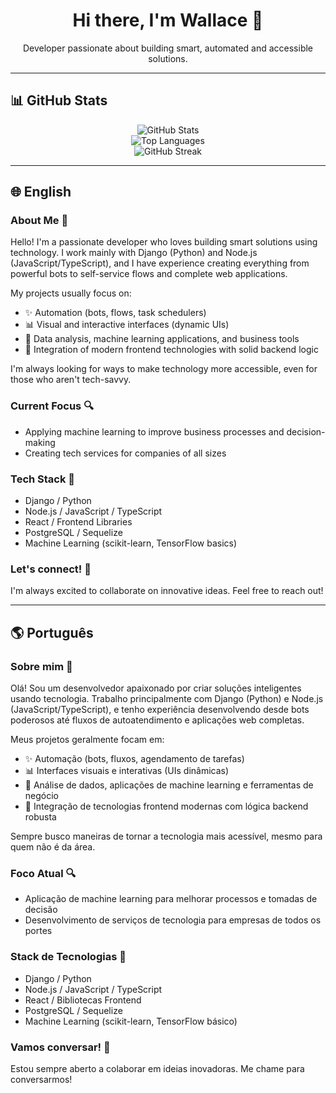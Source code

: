 <h1 align="center">Hi there, I'm Wallace 👋</h1>
<p align="center">Developer passionate about building smart, automated and accessible solutions.</p>

---

## 📊 GitHub Stats

<p align="center">
  <img src="https://github-readme-stats.vercel.app/api?username=WallaceMuylaert&show_icons=true&theme=dracula&count_private=true&include_all_commits=true&custom_title=Wallace%20Muylaert%27s%20GitHub%20Stats" alt="GitHub Stats" />
  <br/>
  <img src="https://github-readme-stats.vercel.app/api/top-langs/?username=WallaceMuylaert&layout=compact&theme=dracula" alt="Top Languages" />
  <br/>
  <img src="https://github-readme-streak-stats.herokuapp.com/?user=WallaceMuylaert&theme=dracula" alt="GitHub Streak" />
</p>

---

## 🌐 English

### About Me 👋

Hello! I'm a passionate developer who loves building smart solutions using technology. I work mainly with Django (Python) and Node.js (JavaScript/TypeScript), and I have experience creating everything from powerful bots to self-service flows and complete web applications.

My projects usually focus on:
- ✨ Automation (bots, flows, task schedulers)
- 📊 Visual and interactive interfaces (dynamic UIs)
- 🧬 Data analysis, machine learning applications, and business tools
- 🚀 Integration of modern frontend technologies with solid backend logic

I'm always looking for ways to make technology more accessible, even for those who aren't tech-savvy.

### Current Focus 🔍
- Applying machine learning to improve business processes and decision-making
- Creating tech services for companies of all sizes

### Tech Stack 🔧
- Django / Python
- Node.js / JavaScript / TypeScript
- React / Frontend Libraries
- PostgreSQL / Sequelize
- Machine Learning (scikit-learn, TensorFlow basics)

### Let's connect! 💬
I'm always excited to collaborate on innovative ideas. Feel free to reach out!

---

## 🌎 Português

### Sobre mim 👋

Olá! Sou um desenvolvedor apaixonado por criar soluções inteligentes usando tecnologia. Trabalho principalmente com Django (Python) e Node.js (JavaScript/TypeScript), e tenho experiência desenvolvendo desde bots poderosos até fluxos de autoatendimento e aplicações web completas.

Meus projetos geralmente focam em:
- ✨ Automação (bots, fluxos, agendamento de tarefas)
- 📊 Interfaces visuais e interativas (UIs dinâmicas)
- 🧬 Análise de dados, aplicações de machine learning e ferramentas de negócio
- 🚀 Integração de tecnologias frontend modernas com lógica backend robusta

Sempre busco maneiras de tornar a tecnologia mais acessível, mesmo para quem não é da área.

### Foco Atual 🔍
- Aplicação de machine learning para melhorar processos e tomadas de decisão
- Desenvolvimento de serviços de tecnologia para empresas de todos os portes

### Stack de Tecnologias 🔧
- Django / Python
- Node.js / JavaScript / TypeScript
- React / Bibliotecas Frontend
- PostgreSQL / Sequelize
- Machine Learning (scikit-learn, TensorFlow básico)

### Vamos conversar! 💬
Estou sempre aberto a colaborar em ideias inovadoras. Me chame para conversarmos!

